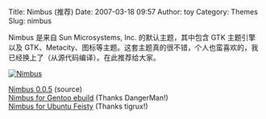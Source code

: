 Title: Nimbus (推荐)
Date: 2007-03-18 09:57
Author: toy
Category: Themes
Slug: nimbus

Nimbus 是来自 Sun Microsystems, Inc. 的默认主题，其中包含 GTK
主题引擎以及
GTK、Metacity、图标等主题。这套主题真的很不错，个人也蛮喜欢的，我已经换上了（从源代码编译）。在此推荐给大家。

[![Nimbus](http://i.linuxtoy.org/i/2007/03/nimbus_s.jpg)](http://i.linuxtoy.org/i/2007/03/nimbus.jpg)

[Nimbus 0.0.5](http://dlc.sun.com/osol/jds/downloads/extras/) (source)  
[Nimbus for Gentoo
ebuild](http://www.gnome-look.org/content/show.php?content=54702)
(Thanks DangerMan!)  
[Nimbus for Ubuntu
Feisty](http://www.gnome-look.org/content/show.php?content=54755)
(Thanks tigrux!)
